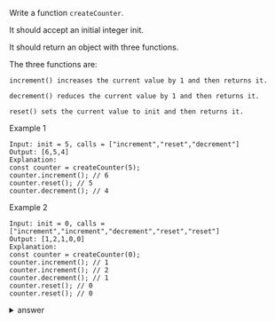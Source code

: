 Write a function `createCounter`. 

It should accept an initial integer init. 

It should return an object with three functions.

The three functions are:

```
increment() increases the current value by 1 and then returns it.

decrement() reduces the current value by 1 and then returns it.

reset() sets the current value to init and then returns it.
```

Example 1

```
Input: init = 5, calls = ["increment","reset","decrement"]
Output: [6,5,4]
Explanation:
const counter = createCounter(5);
counter.increment(); // 6
counter.reset(); // 5
counter.decrement(); // 4
```

Example 2

```
Input: init = 0, calls = ["increment","increment","decrement","reset","reset"]
Output: [1,2,1,0,0]
Explanation:
const counter = createCounter(0);
counter.increment(); // 1
counter.increment(); // 2
counter.decrement(); // 1
counter.reset(); // 0
counter.reset(); // 0
```

<details>

  <summary>answer</summary>

```js
const createCounter = function(init) {
    let original = init;

    return {
        increment: () => ++init,
        
        decrement: () => --init,

        reset: () => (init = original)   
    }
};
```

</details>
